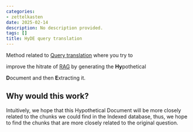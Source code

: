```yaml
---
categories:
- zettelkasten
date: 2025-02-14
description: No description provided.
tags: []
title: HyDE query translation
---
```


Method related to [Query translation](Query%20translation.md) where you try to

improve the hitrate of [RAG](RAG.md) by generating the **Hy**pothetical

**D**ocument and then **E**xtracting it.

## Why would this work?

Intuitively, we hope that this Hypothetical Document will be more closely related to the chunks we could find in the Indexed database, thus, we hope to find the chunks that are more closely related to the original question.